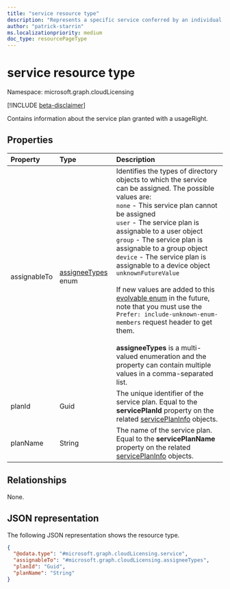 ```yaml
---
title: "service resource type"
description: "Represents a specific service conferred by an individual usageRight."
author: "patrick-starrin"
ms.localizationpriority: medium
doc_type: resourcePageType
---
```


# service resource type

Namespace: microsoft.graph.cloudLicensing

[!INCLUDE [beta-disclaimer](../../includes/beta-disclaimer.md)]

Contains information about the service plan granted with a usageRight. 

## Properties
|Property|Type|Description|
|:---|:---|:---|
|assignableTo|[assigneeTypes](../resources/cloudlicensing-assigneetypes.md) enum|Identifies the types of directory objects to which the service can be assigned. The possible values are: <br/>`none` - This service plan cannot be assigned<br/>`user` - The service plan is assignable to a user object<br/>`group` - The service plan is assignable to a group object<br/>`device` - The service plan is assignable to a device object<br/>`unknownFutureValue`<br/><br/>If new values are added to this [evolvable enum](/graph/best-practices-concept#handling-future-members-in-evolvable-enumerations) in the future, note that you must use the `Prefer: include-unknown-enum-members` request header to get them.<br/><br/>**assigneeTypes** is a multi-valued enumeration and the property can contain multiple values in a comma-separated list.|
|planId|Guid|The unique identifier of the service plan. Equal to the **servicePlanId** property on the related [servicePlanInfo](../resources/serviceplaninfo.md) objects.|
|planName|String|The name of the service plan. Equal to the **servicePlanName** property on the related [servicePlanInfo](../resources/serviceplaninfo.md) objects.|

## Relationships
None.

## JSON representation
The following JSON representation shows the resource type.
<!-- {
  "blockType": "resource",
  "@odata.type": "microsoft.graph.cloudLicensing.service"
}
-->
``` json
{
  "@odata.type": "#microsoft.graph.cloudLicensing.service",
  "assignableTo": "#microsoft.graph.cloudLicensing.assigneeTypes",
  "planId": "Guid",
  "planName": "String"
}
```
